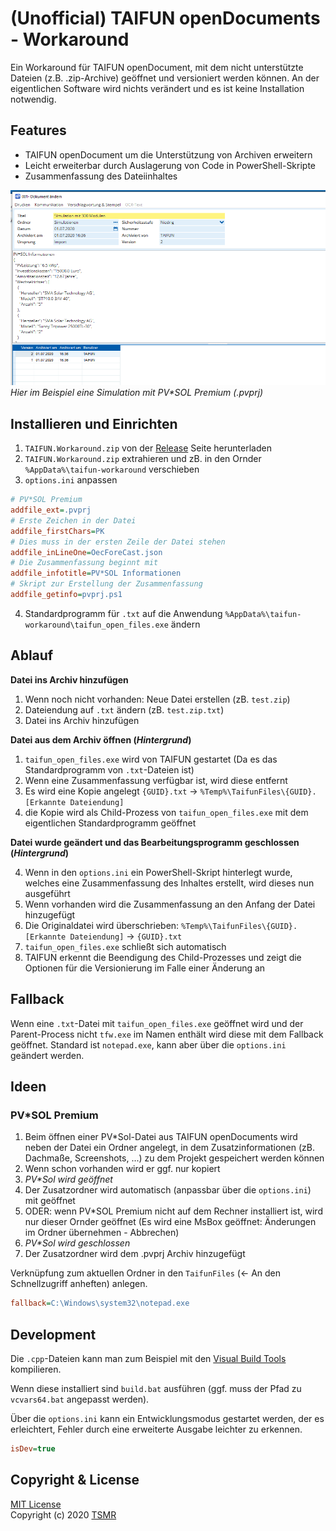 
# (Unofficial) TAIFUN openDocuments - Workaround

Ein Workaround für TAIFUN openDocument, mit dem nicht unterstützte Dateien (z.B. .zip-Archive) geöffnet und versioniert werden können.
An der eigentlichen Software wird nichts verändert und es ist keine Installation notwendig.

## Features
* TAIFUN openDocument um die Unterstützung von Archiven erweitern
* Leicht erweiterbar durch Auslagerung von Code in PowerShell-Skripte
* Zusammenfassung des Dateiinhaltes  


![Screenshot](screenshot.png)
*Hier im Beispiel eine Simulation mit PV\*SOL Premium (.pvprj)*

## Installieren und Einrichten
1. `TAIFUN.Workaround.zip` von der [Release](https://github.com/otsmr/taifun-workaround/releases) Seite herunterladen
2. `TAIFUN.Workaround.zip` extrahieren und zB. in den Ornder `%AppData%\taifun-workaround` verschieben
3. `options.ini` anpassen
```ini
# PV*SOL Premium
addfile_ext=.pvprj
# Erste Zeichen in der Datei
addfile_firstChars=PK
# Dies muss in der ersten Zeile der Datei stehen
addfile_inLineOne=OecForeCast.json
# Die Zusammenfassung beginnt mit
addfile_infotitle=PV*SOL Informationen
# Skript zur Erstellung der Zusammenfassung
addfile_getinfo=pvprj.ps1
```
4. Standardprogramm für `.txt` auf die Anwendung `%AppData%\taifun-workaround\taifun_open_files.exe` ändern

## Ablauf

**Datei ins Archiv hinzufügen**
1. Wenn noch nicht vorhanden: Neue Datei erstellen (zB. `test.zip`)
2. Dateiendung auf `.txt` ändern (zB. `test.zip.txt`)
3. Datei ins Archiv hinzufügen

**Datei aus dem Archiv öffnen (*Hintergrund*)**
1. `taifun_open_files.exe` wird von TAIFUN gestartet (Da es das Standardprogramm von `.txt`-Dateien ist)
3. Wenn eine Zusammenfassung verfügbar ist, wird diese entfernt
2. Es wird eine Kopie angelegt `{GUID}.txt` -> `%Temp%\TaifunFiles\{GUID}.[Erkannte Dateiendung]`
3. die Kopie wird als Child-Prozess von `taifun_open_files.exe` mit dem eigentlichen Standardprogramm geöffnet

**Datei wurde geändert und das Bearbeitungsprogramm geschlossen (*Hintergrund*)**

4. Wenn in den `options.ini` ein PowerShell-Skript hinterlegt wurde, welches eine Zusammenfassung des Inhaltes erstellt, wird dieses nun ausgeführt
5. Wenn vorhanden wird die Zusammenfassung an den Anfang der Datei hinzugefügt
4. Die Originaldatei wird überschrieben: `%Temp%\TaifunFiles\{GUID}.[Erkannte Dateiendung]` -> `{GUID}.txt`
5. `taifun_open_files.exe` schließt sich automatisch 
6. TAIFUN erkennt die Beendigung des Child-Prozesses und zeigt die Optionen für die Versionierung im Falle einer Änderung an

## Fallback

Wenn eine `.txt`-Datei mit `taifun_open_files.exe` geöffnet wird und der Parent-Process nicht `tfw.exe` im Namen enthält wird diese mit dem Fallback geöffnet. Standard ist `notepad.exe`, kann aber über die `options.ini` geändert werden.

## Ideen

### PV*SOL Premium

1. Beim öffnen einer PV*Sol-Datei aus TAIFUN openDocuments wird neben der Datei ein Ordner angelegt, in dem Zusatzinformationen (zB. Dachmaße, Screenshots, ...) zu dem Projekt gespeichert werden können
2. Wenn schon vorhanden wird er ggf. nur kopiert
4. *PV\*Sol wird geöffnet*
4. Der Zusatzordner wird automatisch (anpassbar über die `options.ini`) mit geöffnet
4. ODER: wenn PV*SOL Premium nicht auf dem Rechner installiert ist, wird nur dieser Ornder geöffnet (Es wird eine MsBox geöffnet: Änderungen im Ordner übernehmen - Abbrechen)
5. *PV\*Sol wird geschlossen*
6. Der Zusatzordner wird dem  .pvprj Archiv hinzugefügt

Verknüpfung zum aktuellen Ordner in den ``TaifunFiles`` (<- An den Schnellzugriff anheften) anlegen.

```ini
fallback=C:\Windows\system32\notepad.exe
```

## Development

Die `.cpp`-Dateien kann man zum Beispiel mit den [Visual Build Tools](https://visualstudio.microsoft.com/de/visual-cpp-build-tools/)  kompilieren.

Wenn diese installiert sind `build.bat` ausführen (ggf. muss der Pfad zu `vcvars64.bat` angepasst werden).

Über die `options.ini` kann ein Entwicklungsmodus gestartet werden, der es erleichtert, Fehler durch eine erweiterte Ausgabe leichter zu erkennen.
```ini
isDev=true
```

## Copyright & License

[MIT License](https://github.com/otsmr/win10settings/blob/master/LICENSE)  
Copyright (c) 2020  <a href="https://tsmr.eu">TSMR</a>